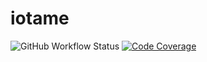 # iotame
![GitHub Workflow Status](https://img.shields.io/github/workflow/status/iotame/iotame/Run%20tests?label=tests&style=flat-square) [![Code Coverage](https://img.shields.io/codecov/c/github/iotame/iotame?style=flat-square)](https://codecov.io/gh/iotame/iotame)
